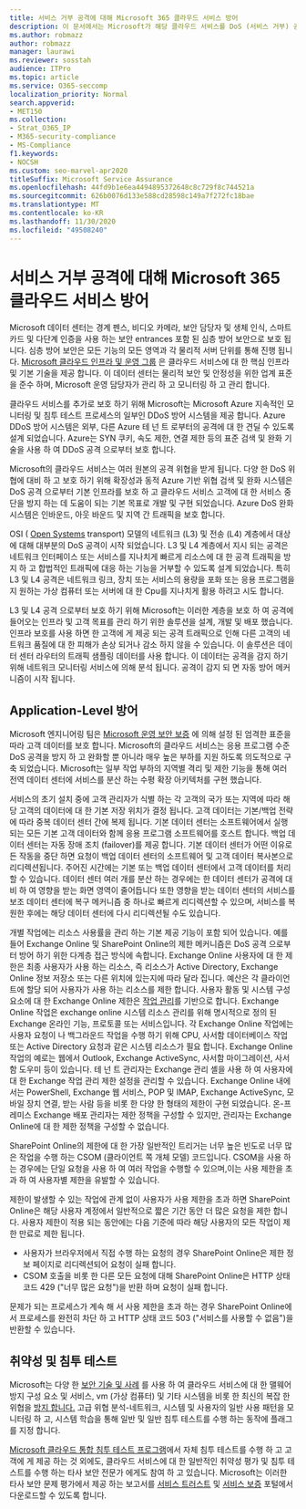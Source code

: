 ```yaml
---
title: 서비스 거부 공격에 대해 Microsoft 365 클라우드 서비스 방어
description: 이 문서에서는 Microsoft가 해당 클라우드 서비스를 DoS (서비스 거부) 공격에 defends 하는 방법을 알아봅니다.
ms.author: robmazz
author: robmazz
manager: laurawi
ms.reviewer: sosstah
audience: ITPro
ms.topic: article
ms.service: O365-seccomp
localization_priority: Normal
search.appverid:
- MET150
ms.collection:
- Strat_O365_IP
- M365-security-compliance
- MS-Compliance
f1.keywords:
- NOCSH
ms.custom: seo-marvel-apr2020
titleSuffix: Microsoft Service Assurance
ms.openlocfilehash: 44fd9b1e6ea4494895372648c8c729f8c744521a
ms.sourcegitcommit: 626b0076d133e588cd28598c149a7f272fc18bae
ms.translationtype: MT
ms.contentlocale: ko-KR
ms.lasthandoff: 11/30/2020
ms.locfileid: "49508240"
---
```

# <a name="defending-microsoft-365-cloud-services-against-denial-of-service-attacks"></a>서비스 거부 공격에 대해 Microsoft 365 클라우드 서비스 방어

Microsoft 데이터 센터는 경계 펜스, 비디오 카메라, 보안 담당자 및 생체 인식, 스마트 카드 및 다단계 인증을 사용 하는 보안 entrances 포함 된 심층 방어 보안으로 보호 됩니다. 심층 방어 보안은 모든 기능의 모든 영역과 각 물리적 서버 단위를 통해 진행 됩니다. [Microsoft 클라우드 인프라 및 운영 그룹](https://www.microsoft.com/cloud-platform/global-datacenters) 은 클라우드 서비스에 대 한 핵심 인프라 및 기본 기술을 제공 합니다. 이 데이터 센터는 물리적 보안 및 안정성을 위한 업계 표준을 준수 하며, Microsoft 운영 담당자가 관리 하 고 모니터링 하 고 관리 합니다.

클라우드 서비스를 추가로 보호 하기 위해 Microsoft는 Microsoft Azure 지속적인 모니터링 및 침투 테스트 프로세스의 일부인 DDoS 방어 시스템을 제공 합니다. Azure DDoS 방어 시스템은 외부, 다른 Azure 테 넌 트 로부터의 공격에 대 한 견딜 수 있도록 설계 되었습니다. Azure는 SYN 쿠키, 속도 제한, 연결 제한 등의 표준 검색 및 완화 기술을 사용 하 여 DDoS 공격 으로부터 보호 합니다.

Microsoft의 클라우드 서비스는 여러 원본의 공격 위협을 받게 됩니다. 다양 한 DoS 위협에 대비 하 고 보호 하기 위해 확장성과 동적 Azure 기반 위협 검색 및 완화 시스템은 DoS 공격 으로부터 기본 인프라를 보호 하 고 클라우드 서비스 고객에 대 한 서비스 중단을 방지 하는 데 도움이 되는 기본 목표로 개발 및 구현 되었습니다. Azure DoS 완화 시스템은 인바운드, 아웃 바운드 및 지역 간 트래픽을 보호 합니다.

OSI ( [Open Systems](https://docs.microsoft.com/windows-hardware/drivers/network/windows-network-architecture-and-the-osi-model) transport) 모델의 네트워크 (L3) 및 전송 (L4) 계층에서 대상에 대해 대부분의 DoS 공격이 시작 되었습니다. L3 및 L4 계층에서 지시 되는 공격은 네트워크 인터페이스 또는 서비스를 지나치게 빠르게 리소스에 대 한 공격 트래픽을 방지 하 고 합법적인 트래픽에 대응 하는 기능을 거부할 수 있도록 설계 되었습니다. 특히 L3 및 L4 공격은 네트워크 링크, 장치 또는 서비스의 용량을 포화 또는 응용 프로그램을 지 원하는 가상 컴퓨터 또는 서버에 대 한 Cpu를 지나치게 활용 하려고 시도 합니다.

L3 및 L4 공격 으로부터 보호 하기 위해 Microsoft는 이러한 계층을 보호 하 여 공격에 들어오는 인프라 및 고객 목표를 관리 하기 위한 솔루션을 설계, 개발 및 배포 했습니다. 인프라 보호를 사용 하면 한 고객에 게 제공 되는 공격 트래픽으로 인해 다른 고객의 네트워크 품질에 대 한 피해가 손상 되거나 감소 하지 않을 수 있습니다. 이 솔루션은 데이터 센터 라우터의 트래픽 샘플링 데이터를 사용 합니다. 이 데이터는 공격을 감지 하기 위해 네트워크 모니터링 서비스에 의해 분석 됩니다. 공격이 감지 되 면 자동 방어 메커니즘이 시작 됩니다.

## <a name="application-level-defenses"></a>Application-Level 방어
Microsoft 엔지니어링 팀은 [Microsoft 운영 보안 보증](https://www.microsoft.com/SDL/OperationalSecurityAssurance) 에 의해 설정 된 엄격한 표준을 따라 고객 데이터를 보호 합니다. Microsoft의 클라우드 서비스는 응용 프로그램 수준 DoS 공격을 방지 하 고 완화할 뿐 아니라 매우 높은 부하를 지원 하도록 의도적으로 구축 되었습니다. Microsoft는 일부 작업 부하의 지역별 격리 및 제한 기능을 통해 여러 전역 데이터 센터에 서비스를 분산 하는 수평 확장 아키텍처를 구현 했습니다.

서비스의 초기 설치 중에 고객 관리자가 식별 하는 각 고객의 국가 또는 지역에 따라 해당 고객의 데이터에 대 한 기본 저장 위치가 결정 됩니다. 고객 데이터는 기본/백업 전략에 따라 중복 데이터 센터 간에 복제 됩니다. 기본 데이터 센터는 소프트웨어에서 실행 되는 모든 기본 고객 데이터와 함께 응용 프로그램 소프트웨어를 호스트 합니다. 백업 데이터 센터는 자동 장애 조치 (failover)를 제공 합니다. 기본 데이터 센터가 어떤 이유로 든 작동을 중단 하면 요청이 백업 데이터 센터의 소프트웨어 및 고객 데이터 복사본으로 리디렉션됩니다. 주어진 시간에는 기본 또는 백업 데이터 센터에서 고객 데이터를 처리할 수 있습니다. 데이터 센터 여러 개를 분산 하는 경우에는 한 데이터 센터가 공격에 대비 하 여 영향을 받는 화면 영역이 줄어듭니다 또한 영향을 받는 데이터 센터의 서비스를 보조 데이터 센터에 복구 메커니즘 중 하나로 빠르게 리디렉션할 수 있으며, 서비스를 복원한 후에는 해당 데이터 센터에 다시 리디렉션될 수도 있습니다.

개별 작업에는 리소스 사용률을 관리 하는 기본 제공 기능이 포함 되어 있습니다. 예를 들어 Exchange Online 및 SharePoint Online의 제한 메커니즘은 DoS 공격 으로부터 방어 하기 위한 다계층 접근 방식에 속합니다. Exchange Online 사용자에 대 한 제한은 최종 사용자가 사용 하는 리소스, 즉 리소스가 Active Directory, Exchange Online 정보 저장소 또는 다른 위치에 있는지에 따라 달라 집니다. 예산은 각 클라이언트에 할당 되어 사용자가 사용 하는 리소스를 제한 합니다. 사용자 활동 및 시스템 구성 요소에 대 한 Exchange Online 제한은 [작업 관리](https://technet.microsoft.com/library/jj150503(v=exchg.150).aspx)를 기반으로 합니다. Exchange Online 작업은 exchange online 시스템 리소스 관리를 위해 명시적으로 정의 된 Exchange 온라인 기능, 프로토콜 또는 서비스입니다. 각 Exchange Online 작업에는 사용자 요청이 나 백그라운드 작업을 수행 하기 위해 CPU, 사서함 데이터베이스 작업 또는 Active Directory 요청과 같은 시스템 리소스가 필요 합니다. Exchange Online 작업의 예로는 웹에서 Outlook, Exchange ActiveSync, 사서함 마이그레이션, 사서함 도우미 등이 있습니다. 테 넌 트 관리자는 Exchange 관리 셸을 사용 하 여 사용자에 대 한 Exchange 작업 관리 제한 설정을 관리할 수 있습니다. Exchange Online 내에서는 PowerShell, Exchange 웹 서비스, POP 및 IMAP, Exchange ActiveSync, 모바일 장치 연결, 받는 사람 등을 비롯 한 다양 한 형태의 제한이 구현 되었습니다. 온-프레미스 Exchange 배포 관리자는 제한 정책을 구성할 수 있지만, 관리자는 Exchange Online에 대 한 제한 정책을 구성할 수 없습니다.

SharePoint Online의 제한에 대 한 가장 일반적인 트리거는 너무 높은 빈도로 너무 많은 작업을 수행 하는 CSOM (클라이언트 쪽 개체 모델) 코드입니다. CSOM을 사용 하는 경우에는 단일 요청을 사용 하 여 여러 작업을 수행할 수 있으며,이는 사용 제한을 초과 하 여 사용자별 제한을 유발할 수 있습니다.

제한이 발생할 수 있는 작업에 관계 없이 사용자가 사용 제한을 초과 하면 SharePoint Online은 해당 사용자 계정에서 일반적으로 짧은 기간 동안 더 많은 요청을 제한 합니다. 사용자 제한이 적용 되는 동안에는 다음 기준에 따라 해당 사용자의 모든 작업이 제한 만료로 제한 됩니다.
- 사용자가 브라우저에서 직접 수행 하는 요청의 경우 SharePoint Online은 제한 정보 페이지로 리디렉션되어 요청이 실패 합니다.
- CSOM 호출을 비롯 한 다른 모든 요청에 대해 SharePoint Online은 HTTP 상태 코드 429 ("너무 많은 요청")을 반환 하며 요청이 실패 합니다.

문제가 되는 프로세스가 계속 해 서 사용 제한을 초과 하는 경우 SharePoint Online에서 프로세스를 완전히 차단 하 고 HTTP 상태 코드 503 ("서비스를 사용할 수 없음")을 반환할 수 있습니다.

## <a name="vulnerability-and-penetration-testing"></a>취약성 및 침투 테스트
Microsoft는 다양 한 [보안 기술 및 사례](https://www.microsoft.com/trustcenter/security/threatmanagement) 를 사용 하 여 클라우드 서비스에 대 한 맬웨어 방지 구성 요소 및 서비스, vm (가상 컴퓨터) 및 기타 시스템을 비롯 한 최신의 복잡 한 위협을 [방지 합니다.](https://blogs.technet.microsoft.com/hybridcloud/2015/05/05/protecting-your-datacenter-and-cloud-from-emerging-threats/) 고급 위협 분석-네트워크, 시스템 및 사용자의 일반 사용 패턴을 모니터링 하 고, 시스템 학습을 통해 일반 및 일반 침투 테스트를 수행 하는 동작에 플래그를 지정 합니다.

[Microsoft 클라우드 통합 침투 테스트 프로그램](https://technet.microsoft.com/mt784683)에서 자체 침투 테스트를 수행 하 고 고객에 게 제공 하는 것 외에도, 클라우드 서비스에 대 한 일반적인 취약성 평가 및 침투 테스트를 수행 하는 타사 보안 전문가 에게도 참여 하 고 있습니다. Microsoft는 이러한 타사 보안 문제 평가에서 제공 하는 보고서를 [서비스 트러스트](https://aka.ms/STP) 및 [서비스 보증](https://aka.ms/ServiceAssurance) 포털에서 다운로드할 수 있도록 합니다.
